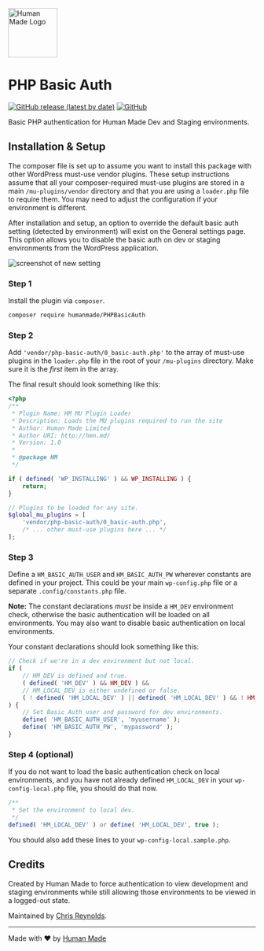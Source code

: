 <img src="https://humanmade.com/content/themes/humanmade/lib/hm-pattern-library/assets/images/logos/logo-red.svg" width="100" alt="Human Made Logo" />

# PHP Basic Auth
[![GitHub release (latest by date)](https://img.shields.io/github/v/release/humanmade/PHPBasicAuth)](https://github.com/humanmade/PHPBasicAuth/releases) [![GitHub](https://img.shields.io/github/license/humanmade/PHPBasicAuth)](https://github.com/humanmade/PHPBasicAuth/blob/master/LICENSE)

Basic PHP authentication for Human Made Dev and Staging environments.


## Installation & Setup
The composer file is set up to assume you want to install this package with other WordPress must-use vendor plugins. These setup instructions assume that all your composer-required must-use plugins are stored in a main `/mu-plugins/vendor` directory and that you are using a `loader.php` file to require them. You may need to adjust the configuration if your environment is different.

After installation and setup, an option to override the default basic auth setting (detected by environment) will exist on the General settings page. This option allows you to disable the basic auth on dev or staging environments from the WordPress application.

![screenshot of new setting](https://uc6f2b9f772644593e50f53e8473.previews.dropboxusercontent.com/p/thumb/AAqOi2KvI8SH00NPsiN1nI5jXBMQ46n1zu2KfHPJrIcSeJ9xheLLiDIOS1KFWbycOI-c5wIBDP5hSOXRYoPevZMTDUSkzoF8Gf5AJAydyU7PXvGZtniwjjP-Jhq63a2k5QveU0q3dvtYwvk6VTvghdN-SN0Nwtjlx3WmKA7WXwd2PHGnZ-tEUU2h7ZegArIjSaT3oy64AnP_JoHm_Wqp4FZ4h4RN6tqAvuQeVSqKyI20ReQeSDNyTFWTP-9BHmV1g3Fpvst2KYfo7kwnBARhKct_C8z-wnyegeUqD0V9nfdWLHqYOceubrbS640ommmPksyhUydaj5ML-AYqKr9Kd57iXLezzpFk20ZeTaVwNylmBgub10R2vGWJKIQzXCGw0ceJAN2pF0TOFPmz-BOln2S0tF8WugTeGTUX6fBxNt3-5HF-73xBL5NJnJrGKZjSS8m0noC3Q4J2Ezyi4Q5zGXL_je8wbFcVdAwOq0exXjlT1Q/p.png?fv_content=true)

### Step 1
Install the plugin via `composer`.

```bash
composer require humanmade/PHPBasicAuth
```

### Step 2
Add `'vendor/php-basic-auth/0_basic-auth.php'` to the array of must-use plugins in the `loader.php` file in the root of your `/mu-plugins` directory. Make sure it is the _first_ item in the array.

The final result should look something like this:

```php
<?php
/**
 * Plugin Name: HM MU Plugin Loader
 * Description: Loads the MU plugins required to run the site
 * Author: Human Made Limited
 * Author URI: http://hmn.md/
 * Version: 1.0
 *
 * @package HM
 */

if ( defined( 'WP_INSTALLING' ) && WP_INSTALLING ) {
	return;
}

// Plugins to be loaded for any site.
$global_mu_plugins = [
	'vendor/php-basic-auth/0_basic-auth.php',
	/* ... other must-use plugins here ... */
];
```

### Step 3
Define a `HM_BASIC_AUTH_USER` and `HM_BASIC_AUTH_PW` wherever constants are defined in your project. This could be your main `wp-config.php` file or a separate `.config/constants.php` file. 

**Note:** The constant declarations _must_ be inside a `HM_DEV` environment check, otherwise the basic authentication will be loaded on all environments. You may also want to disable basic authentication on local environments. 

Your constant declarations should look something like this:

```php
// Check if we're in a dev environment but not local.
if (
	// HM_DEV is defined and true.
	( defined( 'HM_DEV' ) && HM_DEV ) &&
	// HM_LOCAL_DEV is either undefined or false.
	( ! defined( 'HM_LOCAL_DEV' ) || defined( 'HM_LOCAL_DEV' ) && ! HM_LOCAL_DEV )
) {
	// Set Basic Auth user and password for dev environments.
	define( 'HM_BASIC_AUTH_USER', 'myusername' );
	define( 'HM_BASIC_AUTH_PW', 'mypassword' );
}
```

### Step 4 (optional)
If you do not want to load the basic authentication check on local environments, and you have not already defined `HM_LOCAL_DEV` in your `wp-config-local.php` file, you should do that now.

```php
/**
 * Set the environment to local dev.
 */
defined( 'HM_LOCAL_DEV' ) or define( 'HM_LOCAL_DEV', true );
```

You should also add these lines to your `wp-config-local.sample.php`.

## Credits

Created by Human Made to force authentication to view development and staging environments while still allowing those environments to be viewed in a logged-out state.

Maintained by [Chris Reynolds](https://github.com/jazzsequence).

---------------------

Made with ❤️ by [Human Made](https://humanmade.com)
